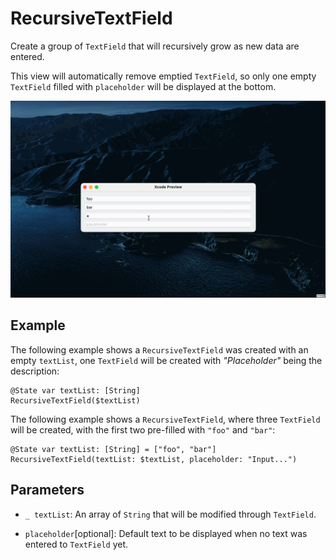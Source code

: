 # RecursiveTextField

Create a group of ``TextField``  that will recursively grow as new data are entered. 

This view will automatically remove emptied `TextField`, so only one empty `TextField` filled with `placeholder` will be displayed at the bottom.

![screenshot](./screenshot.gif)

## Example

The following example shows a `RecursiveTextField` was created with an empty `textList`, one `TextField` will be created with *"Placeholder"* being the description:

```
@State var textList: [String]
RecursiveTextField($textList)
```
The following example shows a `RecursiveTextField`, where three `TextField` will be created, with the first two pre-filled with `"foo"` and `"bar"`:
```
@State var textList: [String] = ["foo", "bar"]
RecursiveTextField(textList: $textList, placeholder: "Input...")
```

## Parameters

-   `_ textList`: An array of `String` that will be modified through `TextField`.

-   `placeholder`[optional]: Default text to be displayed when no text was entered to `TextField` yet.
